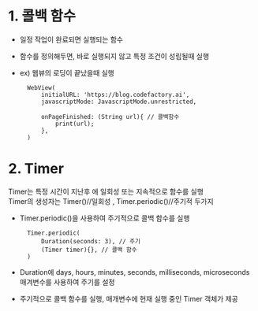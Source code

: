 # 1. 콜백 함수
* 일정 작업이 완료되면 실행되는 함수
* 함수를 정의해두면, 바로 실행되지 않고 특정 조건이 성립될때 실행
* ex) 웹뷰의 로딩이 끝났을때 실행

        WebView(
            initialURL: 'https://blog.codefactory.ai',
            javascriptMode: JavascriptMode.unrestricted,

            onPageFinished: (String url){ // 콜백함수
                print(url);
            },
        )

# 2. Timer
Timer는 특정 시간이 지난후 에 일회성 또는 지속적으로 함수를 실행   
Timer의 생성자는 Timer()//일회성 , Timer.periodic()//주기적 두가지 

* Timer.periodic()을 사용하여 주기적으로 콜백 함수를 실행

        Timer.periodic(
            Duration(seconds: 3), // 주기
            (Timer timer){}, // 콜백 함수
        )

* Duration에 days, hours, minutes, seconds, milliseconds, microseconds 매겨변수를 사용하여 주기를 설정
* 주기적으로 콜백 함수를 실행, 매개변수에 현재 실행 중인 Timer 객체가 제공